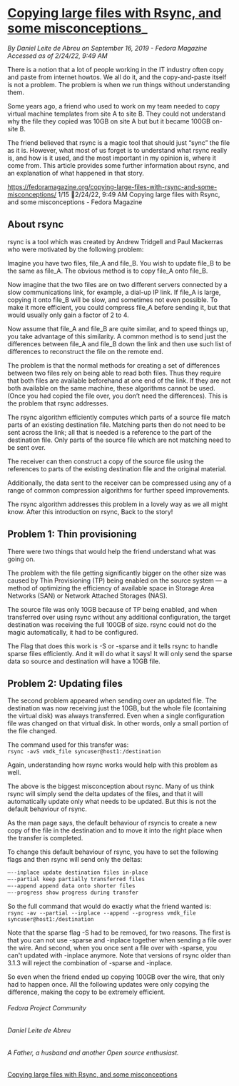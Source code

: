 
# [ Copying large files with Rsync, and some misconceptions](https://fedoramagazine.org/copying-large-files-with-rsync-and-some-misconceptions/)_  
_By Daniel Leite de Abreu on September 16, 2019 - Fedora Magazine_  
_Accessed as of 2/24/22, 9:49 AM_  

There is a notion that a lot of people working in the IT industry often copy and paste from 
internet howtos. We all do it, and the copy-and-paste itself is not a problem. The problem 
is when we run things without understanding them.  

Some years ago, a friend who used to work on my team needed to copy virtual machine templates
from site A to site B. They could not understand why the file they copied was 10GB on site A 
but but it became 100GB on-site B.  

The friend believed that rsync is a magic tool that should just “sync” the file as it is.
However, what most of us forget is to understand what rsync really is, and how is it used,
and the most important in my opinion is, where it come from. This article provides some 
further information about rsync, and an explanation of what happened in that story.  

https://fedoramagazine.org/copying-large-files-with-rsync-and-some-misconceptions/ 1/15
2/24/22, 9:49 AM Copying large files with Rsync, and some misconceptions - Fedora Magazine  

## About rsync  

rsync is a tool which was created by Andrew Tridgell and Paul Mackerras who were motivated by 
the following problem:  

Imagine you have two files, file_A and file_B. You wish to update file_B to be the same as 
file_A. The obvious method is to copy file_A onto file_B.  

Now imagine that the two files are on two different servers connected by a slow communications 
link, for example, a dial-up IP link. If file_A is large, copying it onto file_B will be 
slow, and sometimes not even possible. To make it more efficient, you could compress file_A 
before sending it, but that would usually only gain a factor of 2 to 4.  

Now assume that file_A and file_B are quite similar, and to speed things up, you take
advantage of this similarity. A common method is to send just the differences between file_A 
and file_B down the link and then use such list of differences to reconstruct the file on the 
remote end.  

The problem is that the normal methods for creating a set of differences between two files
rely on being able to read both files. Thus they require that both files are available
beforehand at one end of the link. If they are not both available on the same machine, these 
algorithms cannot be used. (Once you had copied the file over, you don’t need the differences). 
This is the problem that rsync addresses.  

The rsync algorithm efficiently computes which parts of a source file match parts of an
existing destination file. Matching parts then do not need to be sent across the link; all 
that is needed is a reference to the part of the destination file. Only parts of the source 
file which are not matching need to be sent over.  

The receiver can then construct a copy of the source file using the references to parts of 
the existing destination file and the original material.  

Additionally, the data sent to the receiver can be compressed using any of a range of common 
compression algorithms for further speed improvements.  

The rsync algorithm addresses this problem in a lovely way as we all might know. After this 
introduction on rsync, Back to the story!  

## Problem 1: Thin provisioning

There were two things that would help the friend understand what was going on.  

The problem with the file getting significantly bigger on the other size was caused by Thin
Provisioning (TP) being enabled on the source system — a method of optimizing the efficiency 
of available space in Storage Area Networks (SAN) or Network Attached Storages (NAS).  

The source file was only 10GB because of TP being enabled, and when transferred over using 
rsync without any additional configuration, the target destination was receiving the full 100GB 
of size. rsync could not do the magic automatically, it had to be configured.  

The Flag that does this work is -S or -sparse and it tells rsync to handle sparse files
efficiently. And it will do what it says! It will only send the sparse data so source and
destination will have a 10GB file.  

## Problem 2: Updating files

The second problem appeared when sending over an updated file. The destination was now 
receiving just the 10GB, but the whole file (containing the virtual disk) was always
transferred. Even when a single configuration file was changed on that virtual disk. In 
other words, only a small portion of the file changed.  

The command used for this transfer was:  
`rsync -avS vmdk_file syncuser@host1:/destination`  

Again, understanding how rsync works would help with this problem as well.  

The above is the biggest misconception about rsync. Many of us think rsync will simply send 
the delta updates of the files, and that it will automatically update only what needs to be 
updated. But this is not the default behaviour of rsync.  

As the man page says, the default behaviour of rsyncis to create a new copy of the file in the 
destination and to move it into the right place when the transfer is completed.  

To change this default behaviour of rsync, you have to set the following flags and then rsync
will send only the deltas:  
```bash
—--inplace update destination files in-place
—--partial keep partially transferred files
—--append append data onto shorter files
—--progress show progress during transfer
```  

So the full command that would do exactly what the friend wanted is:  
`rsync -av --partial --inplace --append --progress vmdk_file syncuser@host1:/destination`  

Note that the sparse flag -S had to be removed, for two reasons. The first is that you can not 
use -sparse and -inplace together when sending a file over the wire. And second, when you once 
sent a file over with -sparse, you can't updated with -inplace anymore. Note that versions of 
rsync older than 3.1.3 will reject the combination of -sparse and -inplace.  

So even when the friend ended up copying 100GB over the wire, that only had to happen once. 
All the following updates were only copying the difference, making the copy to be extremely 
efficient.  

###### Fedora Project Community  
###### Daniel Leite de Abreu  
###### _A Father, a husband and another Open source enthusiast._  

[Copying large files with Rsync, and some misconceptions](https://fedoramagazine.org/copying-large-files-with-rsync-and-some-misconceptions/)  
